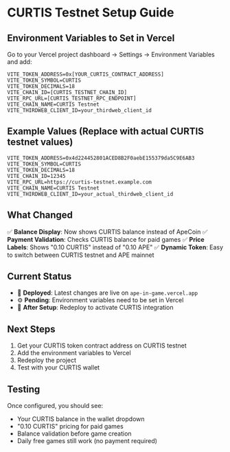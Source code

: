 # CURTIS Testnet Setup Guide

## Environment Variables to Set in Vercel

Go to your Vercel project dashboard → Settings → Environment Variables and add:

```
VITE_TOKEN_ADDRESS=0x[YOUR_CURTIS_CONTRACT_ADDRESS]
VITE_TOKEN_SYMBOL=CURTIS
VITE_TOKEN_DECIMALS=18
VITE_CHAIN_ID=[CURTIS_TESTNET_CHAIN_ID]
VITE_RPC_URL=[CURTIS_TESTNET_RPC_ENDPOINT]
VITE_CHAIN_NAME=CURTIS Testnet
VITE_THIRDWEB_CLIENT_ID=your_thirdweb_client_id
```

## Example Values (Replace with actual CURTIS testnet values)

```
VITE_TOKEN_ADDRESS=0x4d224452801ACED8B2F0aebE155379da5C9E6AB3
VITE_TOKEN_SYMBOL=CURTIS
VITE_TOKEN_DECIMALS=18
VITE_CHAIN_ID=12345
VITE_RPC_URL=https://curtis-testnet.example.com
VITE_CHAIN_NAME=CURTIS Testnet
VITE_THIRDWEB_CLIENT_ID=your_actual_thirdweb_client_id
```

## What Changed

✅ **Balance Display**: Now shows CURTIS balance instead of ApeCoin
✅ **Payment Validation**: Checks CURTIS balance for paid games
✅ **Price Labels**: Shows "0.10 CURTIS" instead of "0.10 APE"
✅ **Dynamic Token**: Easy to switch between CURTIS testnet and APE mainnet

## Current Status

- 🚀 **Deployed**: Latest changes are live on `ape-in-game.vercel.app`
- ⚙️ **Pending**: Environment variables need to be set in Vercel
- 🔄 **After Setup**: Redeploy to activate CURTIS integration

## Next Steps

1. Get your CURTIS token contract address on CURTIS testnet
2. Add the environment variables to Vercel
3. Redeploy the project
4. Test with your CURTIS wallet

## Testing

Once configured, you should see:
- Your CURTIS balance in the wallet dropdown
- "0.10 CURTIS" pricing for paid games
- Balance validation before game creation
- Daily free games still work (no payment required)
